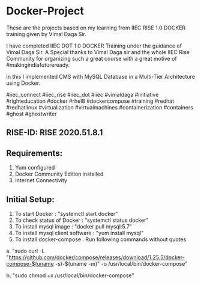 # Docker-Project
These are the projects based on my learning from IIEC RISE 1.0 DOCKER training given by Vimal Daga Sir.

I have completed IIEC DOT 1.0 DOCKER Training under the guidance of Vimal Daga Sir. A Special thanks to Vimal Daga sir and the whole IIEC Rise Community for organizing such a great course with a great motive of #makingindiafutureready. 

In this I implemented CMS with MySQL Database in a Multi-Tier Architecture using Docker.

#iiec_connect #iiec_rise #iiec_dot #iiec #vimaldaga #initiative #righteducation #docker    #rhel8 #dockercompose #training #redhat #redhatlinux #virtualization #virtualmachines #containerization #containers #ghost #ghostwriter

## RISE-ID: RISE 2020.51.8.1

## Requirements:
1. Yum configured
2. Docker Community Edition installed
3. Internet Connectivity

## Initial Setup:
1. To start Docker : "systemctl start docker"
2. To check status of Docker : "systemctl status docker"
3. To install mysql image : "docker pull mysql:5.7"
4. To install mysql client software : "yum install mysql"
5. To install docker-compose : Run following commands without quotes

a.  "sudo curl -L "https://github.com/docker/compose/releases/download/1.25.5/docker-compose-$(uname -s)-$(uname -m)" -o /usr/local/bin/docker-compose"

b.  "sudo chmod +x /usr/local/bin/docker-compose"
